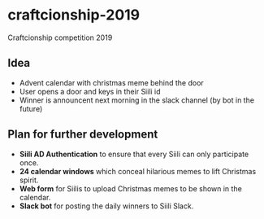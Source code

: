 # craftcionship-2019

Craftcionship competition 2019

## Idea

- Advent calendar with christmas meme behind the door
- User opens a door and keys in their Siili id
- Winner is announcent next morning in the slack channel (by bot in the future)

## Plan for further development

- **Siili AD Authentication** to ensure that every Siili can only participate
  once.
- **24 calendar windows** which conceal hilarious memes to lift Christmas
  spirit.
 - **Web form** for Siilis to upload Christmas memes to be shown in the
    calendar.
- **Slack bot** for posting the daily winners to Siili Slack.
